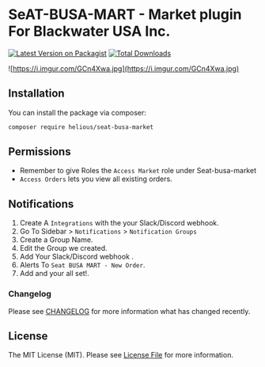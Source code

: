 # SeAT-BUSA-MART - Market plugin For Blackwater USA Inc.

[![Latest Version on Packagist](https://img.shields.io/packagist/v/helious/seat-busa-market.svg?style=flat-square)](https://packagist.org/packages/helious/seat-busa-market)
[![Total Downloads](https://img.shields.io/packagist/dt/helious/seat-busa-market.svg?style=flat-square)](https://packagist.org/packages/helious/seat-busa-market)

![https://i.imgur.com/GCn4Xwa.jpg](https://i.imgur.com/GCn4Xwa.jpg)

## Installation

You can install the package via composer:

```bash
composer require helious/seat-busa-market
```

## Permissions
- Remember to give Roles the `Access Market` role under Seat-busa-market
- `Access Orders` lets you view all existing orders.

## Notifications
1. Create A `Integrations` with the your Slack/Discord webhook.
2. Go To Sidebar > `Notifications` > `Notification Groups`
3. Create a Group Name.
4. Edit the Group we created.
5. Add Your Slack/Discord webhook .
6. Alerts To `Seat BUSA MART - New Order`.
7. Add and your all set!.

### Changelog

Please see [CHANGELOG](CHANGELOG.md) for more information what has changed recently.

## License

The MIT License (MIT). Please see [License File](LICENSE) for more information.
